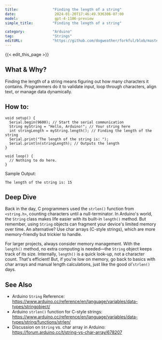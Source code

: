 ```yaml
---
title:                "Finding the length of a string"
date:                  2024-01-20T17:46:49.936306-07:00
model:                 gpt-4-1106-preview
simple_title:         "Finding the length of a string"

category:             "Arduino"
tag:                  "Strings"
editURL:              "https://github.com/dogweather/forkful/blob/master/content/en/arduino/finding-the-length-of-a-string.md"
---
```


{{< edit_this_page >}}

## What & Why?
Finding the length of a string means figuring out how many characters it contains. Programmers do it to validate input, loop through characters, align text, or manage data dynamically.

## How to:
```Arduino
void setup() {
  Serial.begin(9600); // Start the serial communication
  String myString = "Hello, Arduino!"; // Your string here
  int stringLength = myString.length(); // Finding the length of the string
  Serial.print("The length of the string is: ");
  Serial.println(stringLength); // Outputs the length
}

void loop() {
  // Nothing to do here.
}
```
Sample Output:
```
The length of the string is: 15
```

## Deep Dive
Back in the day, C programmers used the `strlen()` function from `<string.h>`, counting characters until a null-terminator. In Arduino's world, the `String` class makes life easier with its built-in `length()` method. But remember, using `String` objects can fragment your device's limited memory over time. An alternative? Use char arrays (C-style strings), which are more memory-friendly but trickier to handle.

For larger projects, always consider memory management. With the `length()` method, no extra computing is needed—the `String` object keeps track of its size. Internally, `length()` is a quick look-up, not a character count. That's efficient! But, if you're low on memory, go back to basics with char arrays and manual length calculations, just like the good ol’`strlen()` days.

## See Also
- Arduino `String` Reference: https://www.arduino.cc/reference/en/language/variables/data-types/stringobject/
- Arduino `strlen()` function for C-style strings: https://www.arduino.cc/reference/en/language/variables/data-types/string/functions/strlen/
- Discussion on `String` vs. char array in Arduino: https://forum.arduino.cc/t/string-vs-char-array/678207
